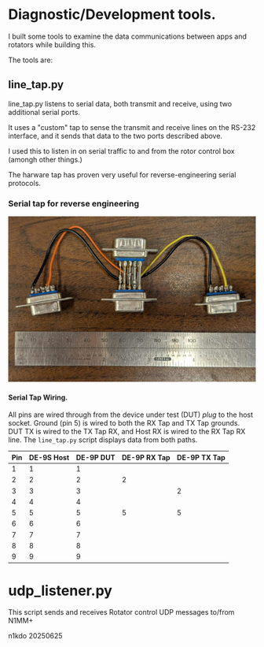 # Diagnostic/Development tools.

I built some tools to examine the data communications between apps and rotators while building this.

The tools are:

## line_tap.py

line_tap.py listens to serial data, both transmit and receive, using two additional serial ports.

It uses a "custom" tap to sense the transmit and receive lines on the RS-232 interface, and it sends
that data to the two ports described above.

I used this to listen in on serial traffic to and from the rotor control box (amongh other things.)

The harware tap has proven very useful for reverse-engineering serial protocols.

### Serial tap for reverse engineering

![](serial-tap.jpg)

#### Serial Tap Wiring.

All pins are wired through from the device under test (DUT) _plug_ to the 
host socket.  Ground (pin 5) is wired to both the RX Tap and TX Tap grounds.  DUT TX
is wired to the TX Tap RX, and Host RX is wired to the RX Tap RX line.  The `line_tap.py`
script displays data from both paths.

| Pin | DE-9S Host | DE-9P DUT | DE-9P RX Tap | DE-9P TX Tap |
|-----|------------|-----------|--------------|--------------|
| 1   | 1          | 1         |              |              |
| 2   | 2          | 2         | 2            |              |
| 3   | 3          | 3         |              | 2            |
| 4   | 4          | 4         |              |              |
| 5   | 5          | 5         | 5            | 5            |
| 6   | 6          | 6         |              |              |
| 7   | 7          | 7         |              |              |
| 8   | 8          | 8         |              |              |
| 9   | 9          | 9         |              |              |

# udp_listener.py

This script sends and receives Rotator control UDP messages to/from N1MM+

n1kdo 20250625